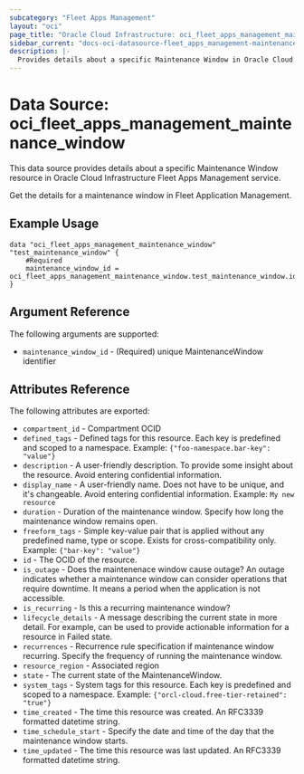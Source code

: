 ```yaml
---
subcategory: "Fleet Apps Management"
layout: "oci"
page_title: "Oracle Cloud Infrastructure: oci_fleet_apps_management_maintenance_window"
sidebar_current: "docs-oci-datasource-fleet_apps_management-maintenance_window"
description: |-
  Provides details about a specific Maintenance Window in Oracle Cloud Infrastructure Fleet Apps Management service
---
```


# Data Source: oci_fleet_apps_management_maintenance_window
This data source provides details about a specific Maintenance Window resource in Oracle Cloud Infrastructure Fleet Apps Management service.

Get the details for a maintenance window in Fleet Application Management.

## Example Usage

```hcl
data "oci_fleet_apps_management_maintenance_window" "test_maintenance_window" {
	#Required
	maintenance_window_id = oci_fleet_apps_management_maintenance_window.test_maintenance_window.id
}
```

## Argument Reference

The following arguments are supported:

* `maintenance_window_id` - (Required) unique MaintenanceWindow identifier


## Attributes Reference

The following attributes are exported:

* `compartment_id` - Compartment OCID
* `defined_tags` - Defined tags for this resource. Each key is predefined and scoped to a namespace. Example: `{"foo-namespace.bar-key": "value"}` 
* `description` - A user-friendly description. To provide some insight about the resource. Avoid entering confidential information. 
* `display_name` - A user-friendly name. Does not have to be unique, and it's changeable. Avoid entering confidential information.  Example: `My new resource` 
* `duration` - Duration of the maintenance window. Specify how long the maintenance window remains open. 
* `freeform_tags` - Simple key-value pair that is applied without any predefined name, type or scope. Exists for cross-compatibility only. Example: `{"bar-key": "value"}` 
* `id` - The OCID of the resource.
* `is_outage` - Does the maintenenace window cause outage? An outage indicates whether a maintenance window can consider operations that require downtime. It means a period when the application is not accessible. 
* `is_recurring` - Is this a recurring maintenance window?
* `lifecycle_details` - A message describing the current state in more detail. For example, can be used to provide actionable information for a resource in Failed state.
* `recurrences` - Recurrence rule specification if maintenance window recurring. Specify the frequency of running the maintenance window. 
* `resource_region` - Associated region
* `state` - The current state of the MaintenanceWindow.
* `system_tags` - System tags for this resource. Each key is predefined and scoped to a namespace. Example: `{"orcl-cloud.free-tier-retained": "true"}` 
* `time_created` - The time this resource was created. An RFC3339 formatted datetime string.
* `time_schedule_start` - Specify the date and time of the day that the maintenance window starts.
* `time_updated` - The time this resource was last updated. An RFC3339 formatted datetime string.

